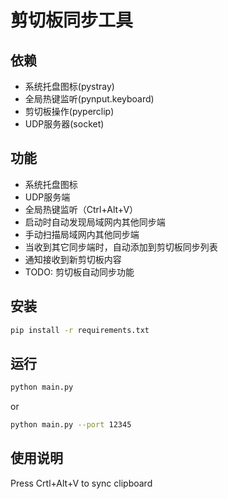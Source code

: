 # 剪切板同步工具

## 依赖

- 系统托盘图标(pystray)
- 全局热键监听(pynput.keyboard)
- 剪切板操作(pyperclip)
- UDP服务器(socket)

## 功能
- 系统托盘图标
- UDP服务端
- 全局热键监听（Ctrl+Alt+V）
- 启动时自动发现局域网内其他同步端
- 手动扫描局域网内其他同步端
- 当收到其它同步端时，自动添加到剪切板同步列表
- 通知接收到新剪切板内容
- TODO: 剪切板自动同步功能


## 安装

```bash
pip install -r requirements.txt
```

## 运行

```bash
python main.py  
```
or 
```bash
python main.py --port 12345
```

## 使用说明

Press Crtl+Alt+V to sync clipboard
